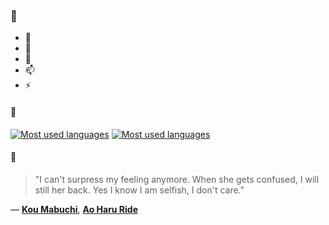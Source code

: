 ### 👋

- 🔭
- 🌱
- 💬
- 📫
- ⚡

#### 🧏

[![Most used languages](https://github-readme-stats-aynah.vercel.app/api/top-langs/?username=aynh&theme=solarized-dark&langs_count=6&layout=compact&hide_title=true)](https://github.com/anuraghazra/github-readme-stats#gh-dark-mode-only)
[![Most used languages](https://github-readme-stats-aynah.vercel.app/api/top-langs/?username=aynh&theme=solarized-light&langs_count=6&layout=compact&hide_title=true)](https://github.com/anuraghazra/github-readme-stats#gh-light-mode-only)

#### 💬

> "I can't surpress my feeling anymore. When she gets confused, I will still her back. Yes I know I am selfish, I don't care."

&mdash; [**Kou Mabuchi**](https://myanimelist.net/character.php?q=Kou%20Mabuchi&cat=character), [**Ao Haru Ride**](https://myanimelist.net/search/all?q=Ao%20Haru%20Ride&cat=all)
